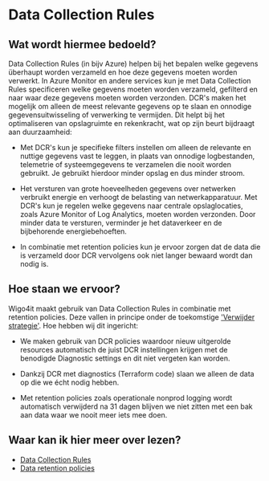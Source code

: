 # Data Collection Rules

## Wat wordt hiermee bedoeld?
Data Collection Rules (in bijv Azure) helpen bij het bepalen welke gegevens überhaupt worden verzameld en hoe deze gegevens moeten worden verwerkt. In Azure Monitor en andere services kun je met Data Collection Rules specificeren welke gegevens moeten worden verzameld, gefilterd en naar waar deze gegevens moeten worden verzonden. DCR's maken het mogelijk om alleen de meest relevante gegevens op te slaan en onnodige gegevensuitwisseling of verwerking te vermijden. Dit helpt bij het optimaliseren van opslagruimte en rekenkracht, wat op zijn beurt bijdraagt aan duurzaamheid:

- Met DCR's kun je specifieke filters instellen om alleen de relevante en nuttige gegevens vast te leggen, in plaats van onnodige logbestanden, telemetrie of systeemgegevens te verzamelen die nooit worden gebruikt. Je gebruikt hierdoor minder opslag en dus minder stroom.

- Het versturen van grote hoeveelheden gegevens over netwerken verbruikt energie en verhoogt de belasting van netwerkapparatuur. Met DCR's kun je regelen welke gegevens naar centrale opslaglocaties, zoals Azure Monitor of Log Analytics, moeten worden verzonden. Door minder data te versturen, verminder je het dataverkeer en de bijbehorende energiebehoeften.

- In combinatie met retention policies kun je ervoor zorgen dat de data die is verzameld door DCR vervolgens ook niet langer bewaard wordt dan nodig is.

## Hoe staan we ervoor?
Wigo4it maakt gebruik van Data Collection Rules in combinatie met retention policies. Deze vallen in principe onder de toekomstige ['Verwijder strategie'](wiki.html?page=verwijderStrategie). Hoe hebben wij dit ingericht:

- We maken gebruik van DCR policies waardoor nieuw uitgerolde resources automatisch de juist DCR instellingen krijgen met de benodigde Diagnostic settings en dit niet vergeten kan worden.

- Dankzij DCR met diagnostics (Terraform code) slaan we alleen de data op die we écht nodig hebben.

- Met retention policies zoals operationale nonprod logging wordt automatisch verwijderd na 31 dagen blijven we niet zitten met een bak aan data waar we nooit meer iets mee doen.

## Waar kan ik hier meer over lezen?
- <a href="https://learn.microsoft.com/en-us/azure/azure-monitor/essentials/data-collection-rule-overview">Data Collection Rules</a>
- <a href="https://learn.microsoft.com/en-us/azure/azure-monitor/logs/data-retention-configure?tabs=portal-3%2Cportal-1%2Cportal-2">Data retention policies</a>







